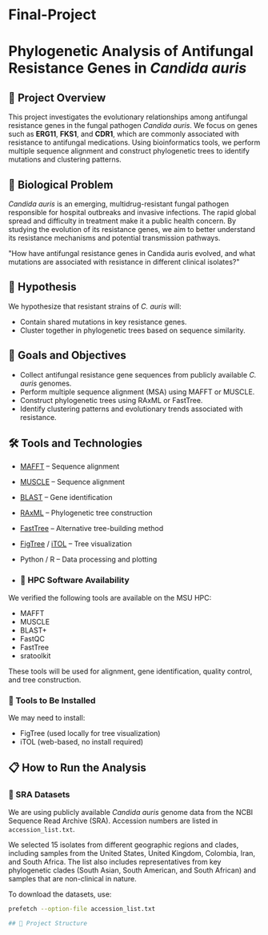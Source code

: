 # Final-Project
# Phylogenetic Analysis of Antifungal Resistance Genes in *Candida auris*

## 🧬 Project Overview
This project investigates the evolutionary relationships among antifungal resistance genes in the fungal pathogen *Candida auris*. We focus on genes such as **ERG11**, **FKS1**, and **CDR1**, which are commonly associated with resistance to antifungal medications. Using bioinformatics tools, we perform multiple sequence alignment and construct phylogenetic trees to identify mutations and clustering patterns.

## 🧠 Biological Problem
*Candida auris* is an emerging, multidrug-resistant fungal pathogen responsible for hospital outbreaks and invasive infections. The rapid global spread and difficulty in treatment make it a public health concern. By studying the evolution of its resistance genes, we aim to better understand its resistance mechanisms and potential transmission pathways.

"How have antifungal resistance genes in Candida auris evolved, and what mutations are associated with resistance in different clinical isolates?"

## 🧪 Hypothesis
We hypothesize that resistant strains of *C. auris* will:
- Contain shared mutations in key resistance genes.
- Cluster together in phylogenetic trees based on sequence similarity.

## 🎯 Goals and Objectives
- Collect antifungal resistance gene sequences from publicly available *C. auris* genomes.
- Perform multiple sequence alignment (MSA) using MAFFT or MUSCLE.
- Construct phylogenetic trees using RAxML or FastTree.
- Identify clustering patterns and evolutionary trends associated with resistance.

## 🛠️ Tools and Technologies
- [MAFFT](https://mafft.cbrc.jp/alignment/software/) – Sequence alignment
- [MUSCLE](https://www.drive5.com/muscle/) – Sequence alignment
- [BLAST](https://blast.ncbi.nlm.nih.gov/Blast.cgi) – Gene identification
- [RAxML](https://cme.h-its.org/exelixis/web/software/raxml/) – Phylogenetic tree construction
- [FastTree](http://www.microbesonline.org/fasttree/) – Alternative tree-building method
- [FigTree](https://github.com/rambaut/figtree) / [iTOL](https://itol.embl.de/) – Tree visualization
- Python / R – Data processing and plotting

- ### 🧰 HPC Software Availability
We verified the following tools are available on the MSU HPC:

- MAFFT
- MUSCLE
- BLAST+
- FastQC
- FastTree
- sratoolkit

These tools will be used for alignment, gene identification, quality control, and tree construction.

### 🔧 Tools to Be Installed
We may need to install:
- FigTree (used locally for tree visualization)
- iTOL (web-based, no install required)


## 📋 How to Run the Analysis

### 📂 SRA Datasets
We are using publicly available *Candida auris* genome data from the NCBI Sequence Read Archive (SRA). Accession numbers are listed in `accession_list.txt`.

We selected 15 isolates from different geographic regions and clades, including samples from the United States, United Kingdom, Colombia, Iran, and South Africa. The list also includes representatives from key phylogenetic clades (South Asian, South American, and South African) and samples that are non-clinical in nature.

To download the datasets, use:
```bash
prefetch --option-file accession_list.txt

## 📁 Project Structure
